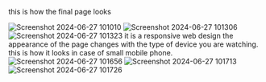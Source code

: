 this is how the final page looks

![Screenshot 2024-06-27 101010](https://github.com/saiphanidhar2003/portfolio/assets/110330228/3f33c27f-4503-4c3c-b49f-2517803a9033)
![Screenshot 2024-06-27 101306](https://github.com/saiphanidhar2003/portfolio/assets/110330228/62361294-416d-40ca-b1d8-a70d05f9ac0a)
![Screenshot 2024-06-27 101323](https://github.com/saiphanidhar2003/portfolio/assets/110330228/1ef612c7-e3db-4c1e-b065-5d6c915f3acf)
it is a responsive web design the appearance of the page changes with the type of device you are watching.
this is how it looks in case of small mobile phone.
![Screenshot 2024-06-27 101656](https://github.com/saiphanidhar2003/portfolio/assets/110330228/ccfda45e-ff7e-4360-8640-3c05e249a5a1)
![Screenshot 2024-06-27 101713](https://github.com/saiphanidhar2003/portfolio/assets/110330228/31f49abb-bf82-49d0-9f68-dd61001faa90)
![Screenshot 2024-06-27 101726](https://github.com/saiphanidhar2003/portfolio/assets/110330228/712e40fa-cc6b-4403-896d-d52db93f1b48)
